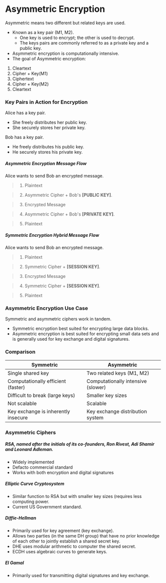# Asymmetric Encryption
Asymmetric means two different but related keys are used.
* Known as a key pair (M1, M2).
   * One key is used to encrypt; the other is used to decrypt.
   * The keys pairs are commonly referred to as a private key and a public key.
* Asymmetric encryption is computationally intensive.
* The goal of Asymmetric encryption:
1. Cleartext
2. Cipher + Key(M1)
3. Ciphertext
4. Cipher + Key(M2)
5. Cleartext

### Key Pairs in Action for Encryption
Alice has a key pair.
* She freely distributes her public key.
* She securely stores her private key.

Bob has a key pair.
* He freely distributes his public key.
* He securely stores his private key.

##### Asymmetric Encryption Message Flow
Alice wants to send Bob an encrypted message.
> 1. Plaintext

> 2. Asymmetric Cipher + Bob's __[PUBLIC KEY]__.

> 3. Encrypted Message

> 4. Asymmetric Cipher + Bob's __[PRIVATE KEY]__.

> 5. Plaintext

##### Symmetric Encryption Hybrid Message Flow
Alice wants to send Bob an encrypted message.
> 1. Plaintext

> 2. Symmetric Cipher + __[SESSION KEY]__.

> 3. Encrypted Message

> 4. Symmetric Cipher + __[SESSION KEY]__.

> 5. Plaintext


### Asymmetric Encryption Use Case
Symmetric and asymmetric ciphers work in tandem.
* Symmetric encryption best suited for encrypting large data blocks.
* Asymmetric encryption is best suited for encrypting small data sets and is generally used for key exchange and digital signatures.

### Comparison
| Symmetric    | Asymmetric  |
|--------------|-------------|
| Single shared key | Two related keys (M1, M2) |
| Computationally efficient (faster) | Computationally intensive (slower) |
| Difficult to break (large keys) | Smaller key sizes |
| Not scalable | Scalable |
| Key exchange is inherently insecure | Key exchange distribution system |

### Asymmetric Ciphers  
##### RSA, named after the initials of its co-founders, Ron Rivest, Adi Shamir and Leonard Adleman.
* Widely implemented
* Defacto commercial standard
* Works with both encryption and digital signatures

##### Elliptic Curve Cryptosystem
* Similar function to RSA but with smaller key sizes (requires less computing power.
* Current US Government standard.

##### Diffie-Hellman
* Primarily used for key agreement (key exchange).
* Allows two parties (in the same DH group) that have no prior knowledge of each other to jointly establish a shared secret key.
* DHE uses modular arithmetic to computer the shared secret.
* ECDH uses algebraic curves to generate keys.

##### El Gamal
* Primarily used for transmitting digital signatures and key exchange.
